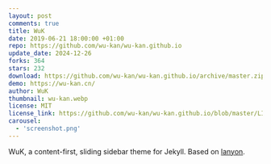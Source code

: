 ```yaml
---
layout: post
comments: true
title: WuK
date: 2019-06-21 18:00:00 +01:00
repo: https://github.com/wu-kan/wu-kan.github.io
update_date: 2024-12-26
forks: 364
stars: 232
download: https://github.com/wu-kan/wu-kan.github.io/archive/master.zip
demo: https://wu-kan.cn/
author: WuK
thumbnail: wu-kan.webp
license: MIT
license_link: https://github.com/wu-kan/wu-kan.github.io/blob/master/LICENSE
carousel:
  - 'screenshot.png'
---
```


WuK, a content-first, sliding sidebar theme for Jekyll.
Based on [lanyon](https://github.com/poole/lanyon).
